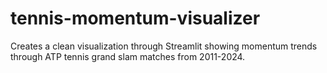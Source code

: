 # tennis-momentum-visualizer
Creates a clean visualization through Streamlit showing momentum trends through ATP tennis grand slam matches from 2011-2024.  
